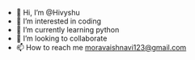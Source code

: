 - 👋 Hi, I’m @Hivyshu
- 👀 I’m interested in coding
- 🌱 I’m currently learning python
- 💞️ I’m looking to collaborate 
- 📫 How to reach me moravaishnavi123@gmail.com 

<!---
Hivyshu/Hivyshu is a ✨ special ✨ repository because its `README.md` (this file) appears on your GitHub profile.
You can click the Preview link to take a look at your changes.
--->
